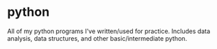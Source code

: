 # python
All of my python programs I've written/used for practice. Includes data analysis, data structures, and other basic/intermediate python.
